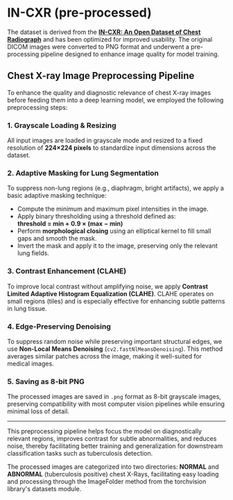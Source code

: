 # IN-CXR (pre-processed)

The dataset is derived from the [**IN-CXR: An Open Dataset of Chest Radiograph**](https://nirt.res.in/html/xray.html) and has been optimized for improved usability. The original DICOM images were converted to PNG format and underwent a pre-processing pipeline designed to enhance image quality for model training.

## Chest X-ray Image Preprocessing Pipeline

To enhance the quality and diagnostic relevance of chest X-ray images before feeding them into a deep learning model, we employed the following preprocessing steps:

### 1. Grayscale Loading & Resizing
All input images are loaded in grayscale mode and resized to a fixed resolution of **224×224 pixels** to standardize input dimensions across the dataset.

### 2. Adaptive Masking for Lung Segmentation
To suppress non-lung regions (e.g., diaphragm, bright artifacts), we apply a basic adaptive masking technique:
- Compute the minimum and maximum pixel intensities in the image.
- Apply binary thresholding using a threshold defined as:  
  **threshold = min + 0.9 × (max − min)**
- Perform **morphological closing** using an elliptical kernel to fill small gaps and smooth the mask.
- Invert the mask and apply it to the image, preserving only the relevant lung fields.

### 3. Contrast Enhancement (CLAHE)
To improve local contrast without amplifying noise, we apply **Contrast Limited Adaptive Histogram Equalization (CLAHE)**. CLAHE operates on small regions (tiles) and is especially effective for enhancing subtle patterns in lung tissue.

### 4. Edge-Preserving Denoising
To suppress random noise while preserving important structural edges, we use **Non-Local Means Denoising** (`cv2.fastNlMeansDenoising`). This method averages similar patches across the image, making it well-suited for medical images.

### 5. Saving as 8-bit PNG
The processed images are saved in `.png` format as 8-bit grayscale images, preserving compatibility with most computer vision pipelines while ensuring minimal loss of detail.

---

This preprocessing pipeline helps focus the model on diagnostically relevant regions, improves contrast for subtle abnormalities, and reduces noise, thereby facilitating better training and generalization for downstream classification tasks such as tuberculosis detection.


The processed images are categorized into two directories: **NORMAL** and **ABNORMAL** (tuberculosis positive) chest X-Rays, facilitating easy loading and processing through the ImageFolder method from the torchvision library's datasets module.
